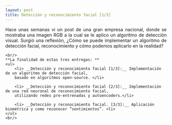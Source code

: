 ```yaml
---
layout: post
title: Detección y reconocimiento facial [1/3]
---
```


<p align=justify>
    Hace unas semanas vi un post de una gran empresa nacional, donde se mostraba una imagen RGB a la cual se le aplico 
    un algoritmo de detección visual. Surgió una reflexión, ¿Cómo se puede implementar un algoritmo de detección facial, 
    reconocimiento y cómo podemos aplicarlo en la realidad? 
    <br/>

    <br/>
    **La finalidad de estas tres entregas: **
    <ul>
        <li> __Detección y reconocimiento facial [1/3]:__ Implementación de un algoritmo de detección facial, 
        basado en algoritmos open-source. </li> 

        <li> __Detección y reconocimiento facial [2/3]:__ Implementación de una red neuronal de reconocimiento facial, 
        utilizando redes pre-entrenadas y autoencoders.</li> 

        <li> __Detección y reconocimiento facial. [3/3]:__ Aplicación biométrica y como reconocer “sentimientos”. <li> 
    </ul>
    <br/>
</p>

